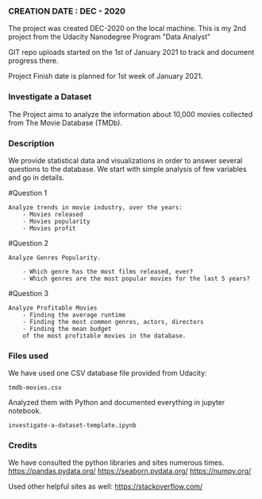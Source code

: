 ### CREATION DATE : DEC - 2020
The project was created DEC-2020 on the local machine.
This is my 2nd project from the Udacity Nanodegree Program "Data Analyst"

GIT repo uploads started on the 1st of January 2021 to track and document progress there.

Project Finish date is planned for 1st week of January 2021.

### Investigate a Dataset
The Project aims to analyze the information
about 10,000 movies collected from The Movie Database (TMDb).


### Description
We provide statistical data and visualizations in order to answer several questions to the database. We start with simple analysis of few variables and go in details.

#Question 1

    Analyze trends in movie industry, over the years:
        - Movies released
        - Movies popularity
        - Movies profit

#Question 2

    Analyze Genres Popularity.

        - Which genre has the most films released, ever?
        - Which genres are the most popular movies for the last 5 years?

#Question 3

    Analyze Profitable Movies
        - Finding the average runtime
        - Finding the most common genres, actors, directors
        - Finding the mean budget
        of the most profitable movies in the database.

### Files used
We have used one CSV database file provided from Udacity:

    tmdb-movies.csv

Analyzed them with Python and documented everything in jupyter notebook.

    investigate-a-dataset-template.ipynb


### Credits
We have consulted the python libraries and sites numerous times.
https://pandas.pydata.org/
https://seaborn.pydata.org/
https://numpy.org/

Used other helpful sites as well:
https://stackoverflow.com/
